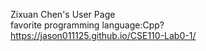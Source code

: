 Zixuan Chen's User Page\
favorite programming language:Cpp?\
https://jason011125.github.io/CSE110-Lab0-1/

